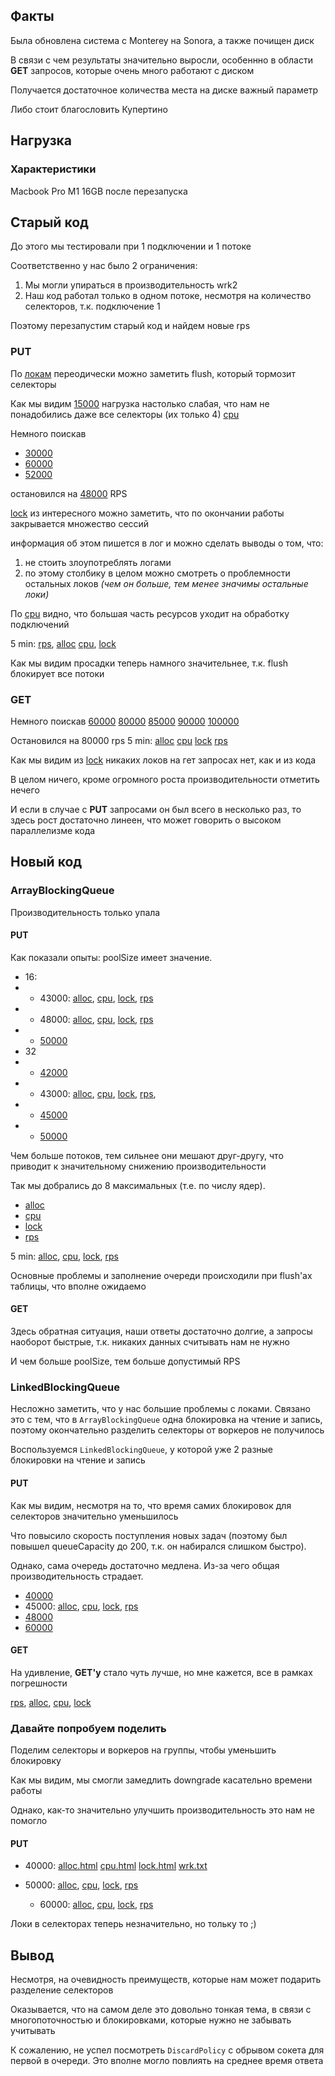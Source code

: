 ## Факты

Была обновлена система с Monterey на Sonora, а также почищен диск

В связи с чем результаты значительно выросли,
особеннно в области **GET** запросов, которые очень много работают с диском

Получается достаточное количества места на диске важный параметр

Либо стоит благословить Купертино

## Нагрузка
### Характеристики
Macbook Pro M1 16GB после перезапуска


## Старый код
До этого мы тестировали при 1 подключении и 1 потоке

Соответственно у нас было 2 ограничения:
1. Мы могли упираться в производительность wrk2
2. Наш код работал только в одном потоке, несмотря на количество селекторов, т.к. подключение 1

Поэтому перезапустим старый код и найдем новые rps
### PUT

По [локам](old_base_lock.html) переодически можно заметить flush, который тормозит селекторы

Как мы видим [15000](old_base_wrk.txt) нагрузка настолько слабая,
что нам не понадобились даже все селекторы (их только 4)
[cpu](old_base_cpu.html)

Немного поискав
* [30000](old_30000_wrk.txt)
* [60000](old_60000_wrk.txt)
* [52000](old_52000_wrk.txt)

остановился на [48000](old_stable_wrk.txt) RPS

[lock](old_stable_lock.html) из интересного можно заметить,
что по окончании работы закрывается множество сессий

информация об этом пишется в лог и можно сделать выводы о том, что:
1. не стоить злоупотреблять логами
2. по этому столбику в целом можно смотреть о проблемности остальных локов
   *(чем он больше, тем менее значимы остальные локи)*

По [cpu](old_stable_cpu.html) видно, что большая часть ресурсов уходит на обработку подключений

5 min: [rps](old_stable_long_wrk.txt),
[alloc](old_stable_long_alloc.html)
[cpu](old_stable_long_cpu.html),
[lock](old_stable_long_lock.html)

Как мы видим просадки теперь намного значительнее, т.к. flush блокирует все потоки

### GET

Немного поискав
[60000](old_get_60000_wrk.txt)
[80000](old_get_80000_wrk.txt)
[85000](old_get_85000_wrk.txt)
[90000](old_get_90000_wrk.txt)
[100000](old_get_100000_wrk.txt)

Остановился на 80000 rps
5 min:
[alloc](old_get_stable_long_alloc.html)
[cpu](old_get_stable_long_cpu.html)
[lock](old_get_stable_long_lock.html)
[rps](old_get_stable_long_wrk.txt)

Как мы видим из [lock](old_get_stable_long_lock.html) никаких локов на гет запросах нет, как и из кода

В целом ничего, кроме огромного роста производительности отметить нечего

И если в случае с **PUT** запросами он был всего в несколько раз,
то здесь рост достаточно линеен, что может говорить о высоком параллелизме кода

## Новый код

### ArrayBlockingQueue

Производительность только упала

#### PUT

Как показали опыты: poolSize имеет значение.
* 16:
* * 43000: [alloc](new_put_a_16_43000_alloc.html),
    [cpu](new_put_a_16_43000_cpu.html),
    [lock](new_put_a_16_43000_lock.html),
    [rps](new_put_a_16_43000_wrk.txt)
* * 48000: [alloc](new_put_a_16_48000_alloc.html),
    [cpu](new_put_a_16_48000_cpu.html),
    [lock](new_put_a_16_48000_lock.html),
    [rps](new_put_a_16_48000_wrk.txt)
* * [50000](new_put_a_16_50000_wrk.txt)
* 32
* * [42000](new_put_a_32_42000_wrk.txt)
* * 43000: [alloc](new_put_a_32_43000_alloc.html),
    [cpu](new_put_a_32_43000_cpu.html),
    [lock](new_put_a_32_43000_lock.html),
    [rps](new_put_a_32_43000_wrk.txt),
* * [45000](new_put_a_32_45000_wrk.txt)
* * [50000](new_put_a_32_50000_wrk.txt)

Чем больше потоков, тем сильнее они мешают друг-другу, что приводит к значительному снижению производительности

Так мы добрались до 8 максимальных (т.е. по числу ядер).
* [alloc](new_put_a_2_8_48000_alloc.html)
* [cpu](new_put_a_2_8_48000_cpu.html)
* [lock](new_put_a_2_8_48000_lock.html)
* [rps](new_put_a_2_8_48000_wrk.txt)

5 min: [alloc](new_put_a_2_8_stable_long_alloc.html),
[cpu](new_put_a_2_8_stable_long_cpu.html),
[lock](new_put_a_2_8_stable_long_lock.html),
[rps](new_put_a_2_8_stable_long_wrk.txt)

Основные проблемы и заполнение очереди происходили при flush'ах таблицы, что вполне ожидаемо

#### GET

Здесь обратная ситуация, наши ответы достаточно долгие, а запросы наоборот быстрые, т.к. никаких данных считывать нам не нужно

И чем больше poolSize, тем больше допустимый RPS

### LinkedBlockingQueue

Несложно заметить, что у нас большие проблемы с локами. Связано это с тем, что в `ArrayBlockingQueue`
одна блокировка на чтение и запись, поэтому окончательно разделить селекторы от воркеров не получилось

Воспользуемся `LinkedBlockingQueue`, у которой уже 2 разные блокировки на чтение и запись

#### PUT

Как мы видим, несмотря на то, что время самих блокировок для селекторов значительно уменьшилось

Что повысило скорость поступления новых задач (поэтому был повышел queueCapacity до 200, т.к. он набирался слишком быстро).

Однако, сама очередь достаточно медлена. Из-за чего общая производительность страдает.

* [40000](new_put_l_32_40000_wrk.txt)
* 45000: [alloc](new_put_l_32_45000_alloc.html),
  [cpu](new_put_l_32_45000_cpu.html),
  [lock](new_put_l_32_45000_lock.html),
  [rps](new_put_l_32_45000_wrk.txt)
* [48000](new_put_l_32_48000_wrk.txt)
* [60000](new_put_l_32_60000_wrk.txt)

#### GET

На удивление, **GET'у** стало чуть лучше, но мне кажется, все в рамках погрешности

[rps](new_get_l_32_60000_wrk.txt),
[alloc](new_get_l_32_60000_alloc.html),
[cpu](new_get_l_32_60000_cpu.html),
[lock](new_get_l_32_60000_lock.html)

### Давайте попробуем поделить

Поделим селекторы и воркеров на группы, чтобы уменьшить блокировку

Как мы видим, мы смогли замедлить downgrade касательно времени работы

Однако, как-то значительно улучшить производительность это нам не помогло

#### PUT


* 40000:
  [alloc.html](1709758164_alloc.html)
  [cpu.html](1709758164_cpu.html)
  [lock.html](1709758164_lock.html)
  [wrk.txt](1709758164_wrk.txt)
* 50000:
    [alloc](1709758118_alloc.html),
    [cpu](1709758118_cpu.html),
    [lock](1709758118_lock.html),
    [rps](1709758118_wrk.txt)

  * 60000: [alloc](1709758089_alloc.html),
  [cpu](1709758089_cpu.html),
  [lock](1709758089_lock.html),
  [rps](1709758089_wrk.txt)

Локи в селекторах теперь незначительно, но тольку то ;)

## Вывод

Несмотря, на очевидность преимуществ, которые нам может подарить разделение селекторов

Оказывается, что на самом деле это довольно тонкая тема, в связи с многопоточностью и блокировками,
которые нужно не забывать учитывать

К сожалению, не успел посмотреть `DiscardPolicy` с обрывом сокета для первой в очереди. 
Это вполне могло повлиять на среднее время ответа